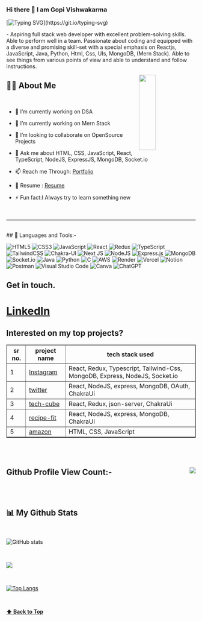 ### Hi there 👋 I am Gopi Vishwakarma

<!-- # Hey all! <img src= "https://media2.giphy.com/media/Lm5hxmmI6ucOQGfjKj/giphy.gif?cid=6c09b952o9xti0m387z597k2xqipch3qmqjydym98oef87ve&rid=giphy.gif&ct=s" width= "30" height= "30"> <img src= "https://media.tenor.com/images/2adfe94e69139f3e22623b61d375a7a7/tenor.gif" width= "30" height= "30"> -->

 
 [![Typing SVG](https://readme-typing-svg.herokuapp.com?font=Architects+Daughter&color=22EBF7&size=25&center=false&lines=hey!+its+Gopi;Full+stack+web+developer...)](https://git.io/typing-svg)
 
 <p>- Aspiring full stack web developer with excellent problem-solving skills. Able to perform well in a team. Passionate about coding and equipped with a diverse and promising skill-set with a special emphasis on Reactjs, JavaScript, Java, Python, Html, Css, UIs, MongoDB, (Mern Stack). Able to see things from various points of view and able to understand and follow instructions.</p>

 

<img src="https://camo.githubusercontent.com/992babdffd8c74a1502de375fbdf7e4d54773242/68747470733a2f2f6d656469612e67697068792e636f6d2f6d656469612f53576f536b4e36447854737a71494b4571762f67697068792e676966"  align="right" width="30%" height="200px" />


## 🙋‍♂️ About Me


</br>

- 🔭 I’m currently working on DSA

- 🌱 I’m currently working on Mern Stack

- 👯 I’m looking to collaborate on OpenSource Projects

- 💬 Ask me about HTML, CSS, JavaScript, React, TypeScript, NodeJS, ExpressJS, MongoDB, Socket.io

- 📫 Reach me Through: [Portfolio](https://ergopivishwakarma.github.io/)

- 📄 Resume : <a href="https://drive.google.com/file/d/1iPYGWZQc2rIRnbfoSrfPYOJ9fMNdvryX/view?usp=sharing">Resume</a>

- ⚡ Fun fact:I Always try to learn something new 





</br>
<hr>     
</br>
## 🚀 Languages and Tools:-

![HTML5](https://img.shields.io/badge/html5-%23E34F26.svg?style=for-the-badge&logo=html5&logoColor=white) ![CSS3](https://img.shields.io/badge/css3-%231572B6.svg?style=for-the-badge&logo=css3&logoColor=white) ![JavaScript](https://img.shields.io/badge/javascript-%23323330.svg?style=for-the-badge&logo=javascript&logoColor=%23F7DF1E) ![React](https://img.shields.io/badge/react-%2320232a.svg?style=for-the-badge&logo=react&logoColor=%2361DAFB) ![Redux](https://img.shields.io/badge/redux-%23593d88.svg?style=for-the-badge&logo=redux&logoColor=white) ![TypeScript](https://img.shields.io/badge/typescript-%23007ACC.svg?style=for-the-badge&logo=typescript&logoColor=white) ![TailwindCSS](https://img.shields.io/badge/tailwindcss-%2338B2AC.svg?style=for-the-badge&logo=tailwind-css&logoColor=white) ![Chakra-UI](https://img.shields.io/badge/chakra-%234ED1C5.svg?style=for-the-badge&logo=chakraui&logoColor=white) 	![Next JS](https://img.shields.io/badge/Next-black?style=for-the-badge&logo=next.js&logoColor=white) ![NodeJS](https://img.shields.io/badge/node.js-6DA55F?style=for-the-badge&logo=node.js&logoColor=white)  ![Express.js](https://img.shields.io/badge/express.js-%23404d59.svg?style=for-the-badge&logo=express&logoColor=%2361DAFB) ![MongoDB](https://img.shields.io/badge/MongoDB-%234ea94b.svg?style=for-the-badge&logo=mongodb&logoColor=white) ![Socket.io](https://img.shields.io/badge/Socket.io-black?style=for-the-badge&logo=socket.io&badgeColor=010101) ![Java](https://img.shields.io/badge/java-%23ED8B00.svg?style=for-the-badge&logo=openjdk&logoColor=white)  ![Python](https://img.shields.io/badge/python-3670A0?style=for-the-badge&logo=python&logoColor=ffdd54) ![C](https://img.shields.io/badge/c-%2300599C.svg?style=for-the-badge&logo=c&logoColor=white) ![AWS](https://img.shields.io/badge/AWS-%23FF9900.svg?style=for-the-badge&logo=amazon-aws&logoColor=white) ![Render](https://img.shields.io/badge/Render-%46E3B7.svg?style=for-the-badge&logo=render&logoColor=white) ![Vercel](https://img.shields.io/badge/vercel-%23000000.svg?style=for-the-badge&logo=vercel&logoColor=white) ![Notion](https://img.shields.io/badge/Notion-%23000000.svg?style=for-the-badge&logo=notion&logoColor=white) ![Postman](https://img.shields.io/badge/Postman-FF6C37?style=for-the-badge&logo=postman&logoColor=white) ![Visual Studio Code](https://img.shields.io/badge/Visual%20Studio%20Code-0078d7.svg?style=for-the-badge&logo=visual-studio-code&logoColor=white) ![Canva](https://img.shields.io/badge/Canva-%2300C4CC.svg?style=for-the-badge&logo=Canva&logoColor=white) ![ChatGPT](https://img.shields.io/badge/chatGPT-74aa9c?style=for-the-badge&logo=openai&logoColor=white)
</br>
## Get in touch.
<h1><a href="https://www.linkedin.com/in/gopi-vishwakarma-95b325250/">LinkedIn</a></h1>
 
## Interested on my top projects?

<table border="1px solid white">
 <tr>
  <th>sr no.</th>
  <th>project name</th>
  <th>tech stack used</th>
 </tr>
  <tr>
  <td>1</td>
  <td><a href="https://post1-alpha-lemon.vercel.app/" target="_blank">Instagram</a></td>
  <td>React, Redux, Typescript, Tailwind-Css, MongoDB, Express, NodeJS, Socket.io</td>
 </tr>
 <tr>
  <td>2</td>
  <td><a href="https://twitter-umber.vercel.app/" target="_blank">twitter</a></td>
  <td>React, NodeJS, express, MongoDB, OAuth, ChakraUi</td>
 </tr>
 <tr>
  <td>3</td>
  <td><a href="https://tech-cube-ten.vercel.app/" target="_blank">tech-cube</a></td>
  <td>React, Redux, json-server, ChakraUi</td>
 </tr>
 <tr>
  <td>4</td>
  <td><a href="https://recipefit.vercel.app/" target="_blank">recipe-fit</a></td>
  <td>React, NodeJS, express, MongoDB, ChakraUi</td>
 </tr>
  <tr>
  <td>5</td>
  <td><a href="https://lustrous-gumption-92216f.netlify.app/" target="_blank">amazon</a></td>
  <td>HTML, CSS, JavaScript</td>
 </tr>
</table>

</br>
</br>

## Github Profile View Count:- <img align="right" src="https://profile-counter.glitch.me/Coolasid/count.svg" />

</br>
</br>

   <!--![GitHub metrics](https://metrics.lecoq.io/ergopivishwakarma) -->                                                                                                                                                                                                                                                                         
 ## 📊 My Github Stats
 </br>
 
![GitHub stats](https://github-readme-stats.vercel.app/api?username=ErGopiVishwakarma&show_icons=true&theme=radical) 

</br>

![](https://github-readme-streak-stats.herokuapp.com/?user=ergopivishwakarma&theme=radical&hide_border=false)<br/>


</br>

[![Top Langs](https://github-readme-stats.vercel.app/api/top-langs/?username=ergopivishwakarma&layout=compact&text_color=daf7dc&bg_color=151515)](https://github.com/ErGopiVishwakarma/github-readme-stats)

</br>

**[⬆ Back to Top](#Hi-there-👋-I-am-Gopi-Vishwakarma)**

